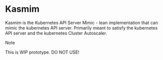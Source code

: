 # Kasmim

Kasmim is the Kubernetes API Server Mimic - lean implementation that can mimic the kubernetes API server. Primarily meant to satisfy the kubernetes API server and the kubernetes Cluster Autoscaler.

> [!NOTE]
> This is WIP prototype. DO NOT USE!

